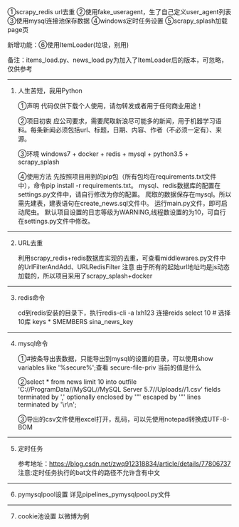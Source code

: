 ①scrapy_redis url去重 ②使用fake_useragent，生了自己定义user_agent列表③使用mysql连接池保存数据 ④windows定时任务设置 ⑤scrapy_splash加载page页

新增功能：⑥使用ItemLoader(垃圾，别用)

备注：items_load.py、news_load.py为加入了ItemLoader后的版本，可忽略，仅供参考
****************************************************************************************************
1. 人生苦短，我用Python

      ①声明
      代码仅供下载个人使用，请勿转发或者用于任何商业用途！

      ②项目初衷
      应公司要求，需要爬取新浪尽可能多的新闻，用于机器学习语料。每条新闻必须包括url、标题，日期、内容、作者（不必须一定有）、来源。

      ③环境
      windows7 + docker + redis + mysql + python3.5 + scrapy_splash

      ④使用方法
      先按照项目用到的pip包（所有包均在requirements.txt文件中），命令pip install -r requirements.txt。
      mysql、redis数据库的配置在settings.py文件中，请自行修改为你的配置。
      爬取的数据保存在mysql。所以需先建表，建表语句在create_news.sql文件中。
      运行main.py文件，即可启动爬虫。
      默认项目设置的日志等级为WARNING,线程数设置的为10，可自行在settings.py文件中修改。

****************************************************************************************************
2. URL去重

    利用scrapy_redis+redis数据库实现的去重，可查看middlewares.py文件中的UrlFilterAndAdd、URLRedisFilter
    注意
    由于所有的起始url地址均是js动态加载的，所以项目采用了scrapy_splash+docker

****************************************************************************************************
3. redis命令

    cd到redis安装的目录下，执行redis-cli -a lxh123 连接reids
    select 10 # 选择10库
    keys *
    SMEMBERS sina_news_key

****************************************************************************************************
4. mysql命令

    ①#按条导出表数据，只能导出到mysql的设置的目录，可以使用show variables like '%secure%';查看 secure-file-priv 当前的值是什么

    ②select * from news limit 10 into outfile 'C://ProgramData//MySQL//MySQL Server 5.7//Uploads//1.csv' fields terminated by ',' optionally      enclosed by '"' escaped by '"' lines terminated by '\r\n';

    ③导出的csv文件使用excel打开，乱码，可以先使用notepad转换成UTF-8-BOM

****************************************************************************************************
5. 定时任务

    参考地址：https://blog.csdn.net/zwq912318834/article/details/77806737
    注意:定时任务执行的bat文件的路径不允许含有中文

****************************************************************************************************
6. pymysqlpool设置
详见pipelines_pymysqlpool.py文件

****************************************************************************************************
7. cookie池设置
以微博为例